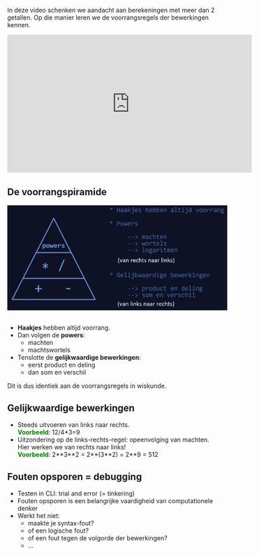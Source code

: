 In deze video schenken we aandacht aan berekeningen met meer dan 2 getallen. Op die manier leren we de voorrangsregels der bewerkingen kennen.

<div align="center">
  <iframe width="560" height="315" src="https://www.youtube.com/embed/N2N80yazET4" title="YouTube video player" frameborder="0" allow="accelerometer; autoplay; clipboard-write; encrypted-media; gyroscope; picture-in-picture; web-share" allowfullscreen></iframe>
</div>

## De voorrangspiramide
<div align="center">
  <img src="media/voorrangsregels.png" align="center" width="550px" data-caption="De voorrangsregels." />
</div>

<br>

<ul>
  <li><b>Haakjes</b> hebben altijd voorrang.</li>
  <li>Dan volgen de <b>powers</b>:
    <ul>
      <li>machten</li>
      <li>machtswortels</li>
    </ul>
    
  </li>
  <li>Tenslotte de <b>gelijkwaardige bewerkingen</b>:
    <ul>
      <li>eerst product en deling</li>
      <li>dan som en verschil</li>
    </ul>
  </li>
</ul>

Dit is dus identiek aan de voorrangsregels in wiskunde.

## Gelijkwaardige bewerkingen
<ul>
  <li>Steeds uitvoeren van links naar rechts.<br>
      <b style="color:green;">Voorbeeld</b>: 12/4*3=9
  </li>
  <li>Uitzondering op de links-rechts-regel: opeenvolging van machten.<br>
      Hier werken we van rechts naar links!<br>
      <b style="color:green;">Voorbeeld</b>: 2**3**2 = 2**(3**2) = 2**9 = 512
  </li>
</ul>

## Fouten opsporen = debugging
<ul>
  <li>Testen in CLI: trial and error (= tinkering)</li>
  <li>Fouten opsporen is een belangrijke vaardigheid van computationele denker</li>
  <li>Werkt het niet:
    <ul>
      <li>maakte je syntax-fout?</li>
      <li>of een logische fout?</li>
      <li>of een fout tegen de volgorde der bewerkingen?</li>
      <li>...</li>
    </ul>
  </li>
</ul>
